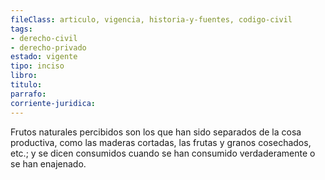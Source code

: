 ```yaml
---
fileClass: articulo, vigencia, historia-y-fuentes, codigo-civil
tags:
- derecho-civil
- derecho-privado
estado: vigente
tipo: inciso
libro:
titulo:
parrafo:
corriente-juridica:
---
```

Frutos naturales percibidos son los que han sido separados de la cosa productiva, como las maderas cortadas, las frutas y granos cosechados, etc.; y se dicen consumidos cuando se han consumido verdaderamente o se han enajenado.